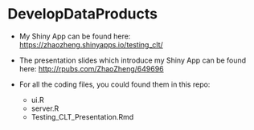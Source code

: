 # DevelopDataProducts
- My Shiny App can be found here:  
<https://zhaozheng.shinyapps.io/testing_clt/>

- The presentation slides which introduce my Shiny App can be found here:
<http://rpubs.com/ZhaoZheng/649696>

- For all the coding files, you could found them in this repo:
    - ui.R
    - server.R
    - Testing_CLT_Presentation.Rmd

    